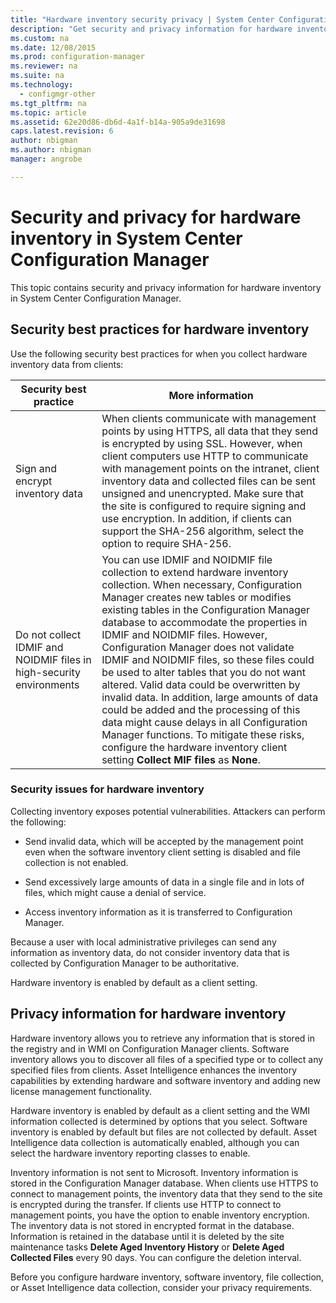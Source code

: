```yaml
---
title: "Hardware inventory security privacy | System Center Configuration Manager"
description: "Get security and privacy information for hardware inventory in System Center Configuration Manager."
ms.custom: na
ms.date: 12/08/2015
ms.prod: configuration-manager
ms.reviewer: na
ms.suite: na
ms.technology:
  - configmgr-other
ms.tgt_pltfrm: na
ms.topic: article
ms.assetid: 62e20d86-db6d-4a1f-b14a-905a9de31698
caps.latest.revision: 6
author: nbigmanms.author: nbigmanmanager: angrobe

---
```

# Security and privacy for hardware inventory in System Center Configuration Manager
This topic contains security and privacy information for hardware inventory in System Center Configuration Manager.  

##  <a name="BKMK_Security_HardwareInventory"></a> Security best practices for hardware inventory  
 Use the following security best practices for when you collect hardware inventory data from clients:  

|Security best practice|More information|  
|----------------------------|----------------------|  
|Sign and encrypt inventory data|When clients communicate with management points by using HTTPS, all data that they send is encrypted by using SSL. However, when client computers use HTTP to communicate with management points on the intranet, client inventory data and collected files can be sent unsigned and unencrypted. Make sure that the site is configured to require signing and use encryption. In addition, if clients can support the SHA-256 algorithm, select the option to require SHA-256.|  
|Do not collect IDMIF and NOIDMIF files in high-security environments|You can use IDMIF and NOIDMIF file collection to extend hardware inventory collection. When necessary, Configuration Manager creates new tables or modifies existing tables in the Configuration Manager database to accommodate the properties in IDMIF and NOIDMIF files. However, Configuration Manager does not validate IDMIF and NOIDMIF files, so these files could be used to alter tables that you do not want altered. Valid data could be overwritten by invalid data. In addition, large amounts of data could be added and the processing of this data might cause delays in all Configuration Manager functions. To mitigate these risks, configure the hardware inventory client setting **Collect MIF files** as **None**.|  

### Security issues for hardware inventory  
 Collecting inventory exposes potential vulnerabilities. Attackers can perform the following:  

-   Send invalid data, which will be accepted by the management point even when the software inventory client setting is disabled and file collection is not enabled.  

-   Send excessively large amounts of data in a single file and in lots of files, which might cause a denial of service.  

-   Access inventory information as it is transferred to Configuration Manager.  

 Because a user with local administrative privileges can send any information as inventory data, do not consider inventory data that is collected by Configuration Manager to be authoritative.  

 Hardware inventory is enabled by default as a client setting.  

##  <a name="BKMK_Privacy_HardwareInventory"></a> Privacy information for hardware inventory  
 Hardware inventory allows you to retrieve any information that is stored in the registry and in WMI on Configuration Manager clients. Software inventory allows you to discover all files of a specified type or to collect any specified files from clients. Asset Intelligence enhances the inventory capabilities by extending hardware and software inventory and adding new license management functionality.  

 Hardware inventory is enabled by default as a client setting and the WMI information collected is determined by options that you select. Software inventory is enabled by default but files are not collected by default. Asset Intelligence data collection is automatically enabled, although you can select the hardware inventory reporting classes to enable.  

 Inventory information is not sent to Microsoft. Inventory information is stored in the Configuration Manager database. When clients use HTTPS to connect to management points, the inventory data that they send to the site is encrypted during the transfer. If clients use HTTP to connect to management points, you have the option to enable inventory encryption. The inventory data is not stored in encrypted format in the database. Information is retained in the database until it is deleted by the site maintenance tasks **Delete Aged Inventory History** or **Delete Aged Collected Files** every 90 days. You can configure the deletion interval.  

 Before you configure hardware inventory, software inventory, file collection, or Asset Intelligence data collection, consider your privacy requirements.  
